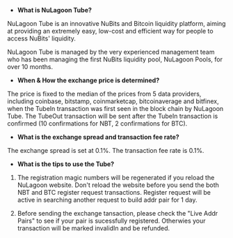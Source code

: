 - **What is NuLagoon Tube?**

NuLagoon Tube is an innovative NuBits and Bitcoin liquidity platform, aiming at providing an extremely easy, low-cost and efficient way for people to access NuBits' liquidity.

NuLagoon Tube is managed by the very experienced management team who has been managing the first NuBits liquidity pool, NuLagoon Pools, for over 10 months. 

- **When & How the exchange price is determined?**

The price is fixed to the median of the prices from 5 data providers, including coinbase, bitstamp, coinmarketcap, bitcoinaverage and bitfinex, when the TubeIn transaction was first seen in the block chain by NuLagoon Tube. The TubeOut transaction will be sent after the TubeIn transaction is confirmed (10 confirmations for NBT, 2 confirmations for BTC).

- **What is the exchange spread and transaction fee rate?**

The exchange spread is set at 0.1%. The transaction fee rate is 0.1%.

- **What is the tips to use the Tube?**

1. The registration magic numbers will be regenerated if you reload the NuLagoon website. Don't reload the website before you send the both NBT and BTC register request transactions. Register request will be active in searching another request to build addr pair for 1 day.

2. Before sending the exchange tansaction, please check the "Live Addr Pairs" to see if your pair is sucessfully registered. Otherwies your transaction will be marked invalidIn and be refunded.
